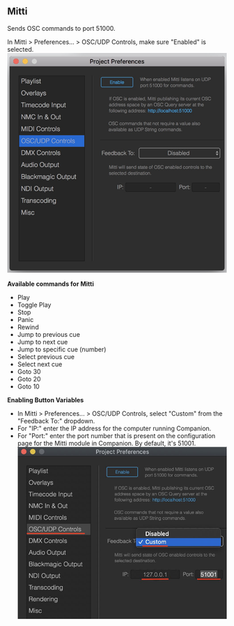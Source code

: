 ## Mitti
Sends OSC commands to port 51000.

In Mitti > Preferences... > OSC/UDP Controls, make sure "Enabled" is selected.
![Mitti](images/mitti.jpg?raw=true "Mitti")

**Available commands for Mitti**

* Play
* Toggle Play
* Stop
* Panic
* Rewind
* Jump to previous cue
* Jump to next cue
* Jump to specific cue (number)
* Select previous cue
* Select next cue
* Goto 30
* Goto 20
* Goto 10

**Enabling Button Variables**
* In Mitti > Preferences... > OSC/UDP Controls, select "Custom" from the "Feedback To:" dropdown.
* For "IP:" enter the IP address for the computer running Companion.
* For "Port:" enter the port number that is present on the configuration page for the Mitti module in Companion. By default, it's 51001.
![Mitti](images/mitti_feedback.jpg?raw=true "Mitti")